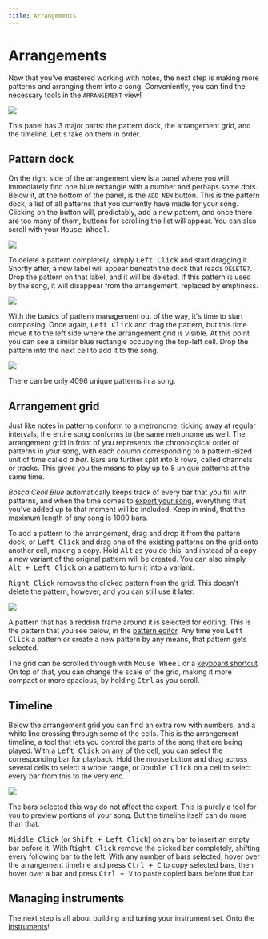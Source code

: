 ```yaml
---
title: Arrangements
---
```


# Arrangements

Now that you've mastered working with notes, the next step is making more patterns and arranging them into a song. Conveniently, you can find the necessary tools in the `ARRANGEMENT` view!

![](images/overview-arrangement-view.png)

This panel has 3 major parts: the pattern dock, the arrangement grid, and the timeline. Let's take on them in order.


## Pattern dock

On the right side of the arrangement view is a panel where you will immediately find one blue rectangle with a number and perhaps some dots. Below it, at the bottom of the panel, is the `ADD NEW` button. This is the pattern dock, a list of all patterns that you currently have made for your song. Clicking on the button will, predictably, add a new pattern, and once there are too many of them, buttons for scrolling the list will appear. You can also scroll with your <kbd>Mouse Wheel</kbd>.

![](images/arrangements-dock.png)

To delete a pattern completely, simply <kbd>Left Click</kbd> and start dragging it. Shortly after, a new label will appear beneath the dock that reads `DELETE?`. Drop the pattern on that label, and it will be deleted. If this pattern is used by the song, it will disappear from the arrangement, replaced by emptiness.

![](images/arrangements-dock-delete.png)

With the basics of pattern management out of the way, it's time to start composing. Once again, <kbd>Left Click</kbd> and drag the pattern, but this time move it to the left side where the arrangement grid is visible. At this point you can see a similar blue rectangle occupying the top-left cell. Drop the pattern into the next cell to add it to the song.

![](images/arrangements-drag-n-drop.png)

There can be only 4096 unique patterns in a song.


## Arrangement grid

Just like notes in patterns conform to a metronome, ticking away at regular intervals, the entire song conforms to the same metronome as well. The arrangement grid in front of you represents the chronological order of patterns in your song, with each column corresponding to a pattern-sized unit of time called _a bar_. Bars are further split into 8 rows, called channels or tracks. This gives you the means to play up to 8 unique patterns at the same time.

_Bosca Ceoil Blue_ automatically keeps track of every bar that you fill with patterns, and when the time comes to [export your song](export_import.html), everything that you've added up to that moment will be included. Keep in mind, that the maximum length of any song is 1000 bars.

To add a pattern to the arrangement, drag and drop it from the pattern dock, or <kbd>Left Click</kbd> and drag one of the existing patterns on the grid onto another cell, making a copy. Hold <kbd>Alt</kbd> as you do this, and instead of a copy a new variant of the original pattern will be created. You can also simply <kbd>Alt + Left Click</kbd> on a pattern to turn it into a variant.

<kbd>Right Click</kbd> removes the clicked pattern from the grid. This doesn't delete the pattern, however, and you can still use it later.

![](images/arrangements-patterns.png)

A pattern that has a reddish frame around it is selected for editing. This is the pattern that you see below, in the [pattern editor](notes_and_patterns.html). Any time you <kbd>Left Click</kbd> a pattern or create a new pattern by any means, that pattern gets selected.

The grid can be scrolled through with <kbd>Mouse Wheel</kbd> or a [keyboard shortcut](shortcuts.html). On top of that, you can change the scale of the grid, making it more compact or more spacious, by holding <kbd>Ctrl</kbd> as you scroll.


## Timeline

Below the arrangement grid you can find an extra row with numbers, and a white line crossing through some of the cells. This is the arrangement timeline, a tool that lets you control the parts of the song that are being played. With a <kbd>Left Click</kbd> on any of the cell, you can select the corresponding bar for playback. Hold the mouse button and drag across several cells to select a whole range, or <kbd>Double Click</kbd> on a cell to select every bar from this to the very end.

![](images/arrangements-timeline-select.png)

The bars selected this way do not affect the export. This is purely a tool for you to preview portions of your song. But the timeline itself can do more than that.

<kbd>Middle Click</kbd> (or <kbd>Shift + Left Click</kbd>) on any bar to insert an empty bar before it. With <kbd>Right Click</kbd> remove the clicked bar completely, shifting every following bar to the left. With any number of bars selected, hover over the arrangement timeline and press <kbd>Ctrl + C</kbd> to copy selected bars, then hover over a bar and press <kbd>Ctrl + V</kbd> to paste copied bars before that bar.


## Managing instruments

The next step is all about building and tuning your instrument set. Onto the [Instruments](instruments.html)!

